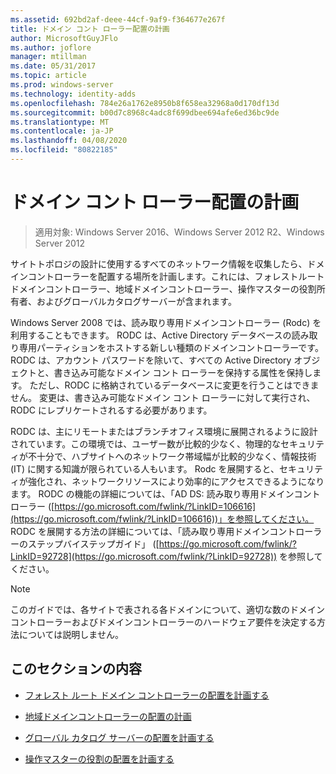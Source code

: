 ```yaml
---
ms.assetid: 692bd2af-deee-44cf-9af9-f364677e267f
title: ドメイン コント ローラー配置の計画
author: MicrosoftGuyJFlo
ms.author: joflore
manager: mtillman
ms.date: 05/31/2017
ms.topic: article
ms.prod: windows-server
ms.technology: identity-adds
ms.openlocfilehash: 784e26a1762e8950b8f658ea32968a0d170df13d
ms.sourcegitcommit: b00d7c8968c4adc8f699dbee694afe6ed36bc9de
ms.translationtype: MT
ms.contentlocale: ja-JP
ms.lasthandoff: 04/08/2020
ms.locfileid: "80822185"
---
```

# <a name="planning-domain-controller-placement"></a>ドメイン コント ローラー配置の計画

>適用対象: Windows Server 2016、Windows Server 2012 R2、Windows Server 2012

サイトトポロジの設計に使用するすべてのネットワーク情報を収集したら、ドメインコントローラーを配置する場所を計画します。これには、フォレストルートドメインコントローラー、地域ドメインコントローラー、操作マスターの役割所有者、およびグローバルカタログサーバーが含まれます。  
  
Windows Server 2008 では、読み取り専用ドメインコントローラー (Rodc) を利用することもできます。 RODC は、Active Directory データベースの読み取り専用パーティションをホストする新しい種類のドメインコントローラーです。 RODC は、アカウント パスワードを除いて、すべての Active Directory オブジェクトと、書き込み可能なドメイン コント ローラーを保持する属性を保持します。 ただし、RODC に格納されているデータベースに変更を行うことはできません。 変更は、書き込み可能なドメイン コント ローラーに対して実行され、RODC にレプリケートされるする必要があります。  
  
RODC は、主にリモートまたはブランチオフィス環境に展開されるように設計されています。この環境では、ユーザー数が比較的少なく、物理的なセキュリティが不十分で、ハブサイトへのネットワーク帯域幅が比較的少なく、情報技術 (IT) に関する知識が限られている人もいます。 Rodc を展開すると、セキュリティが強化され、ネットワークリソースにより効率的にアクセスできるようになります。 RODC の機能の詳細については、「AD DS: 読み取り専用ドメインコントローラー ([https://go.microsoft.com/fwlink/?LinkID=106616](https://go.microsoft.com/fwlink/?LinkID=106616))」を参照してください。 RODC を展開する方法の詳細については、「読み取り専用ドメインコントローラーのステップバイステップガイド」 ([https://go.microsoft.com/fwlink/?LinkID=92728](https://go.microsoft.com/fwlink/?LinkID=92728)) を参照してください。  
  
> [!NOTE]  
> このガイドでは、各サイトで表される各ドメインについて、適切な数のドメインコントローラーおよびドメインコントローラーのハードウェア要件を決定する方法については説明しません。  
  
## <a name="in-this-section"></a>このセクションの内容  
  
-   [フォレスト ルート ドメイン コントローラーの配置を計画する](../../ad-ds/plan/Planning-Forest-Root-Domain-Controller-Placement.md)  
  
-   [地域ドメインコントローラーの配置の計画](../../ad-ds/plan/Planning-Regional-Domain-Controller-Placement.md)  
  
-   [グローバル カタログ サーバーの配置を計画する](../../ad-ds/plan/Planning-Global-Catalog-Server-Placement.md)  
  
-   [操作マスターの役割の配置を計画する](../../ad-ds/plan/Planning-Operations-Master-Role-Placement.md)  
  


